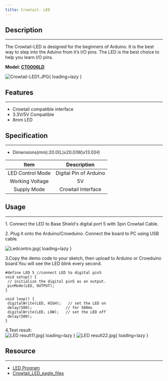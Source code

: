 ```yaml
---
title: Crowtail- LED
---
```


## Description
-----------

The Crowtail-LED is designed for the beginners of Arduino. It is the best way to step into the Aduino from it’s I/O pins. The LED is the best choice to help you learn I/O pins.

**Model: [CT0006LD](http://www.elecrow.com/crowtail-led-p-1224.html)**

![Crowtail-LED1.JPG](https://wiki.elecrow.com/images/thumb/4/4f/Crowtail-LED1.JPG/600px-Crowtail-LED1.JPG){ loading=lazy }

## Features
--------

- Crowtail compatible interface
- 3.3V/5V Compatible
- 8mm LED

## Specification
-------------

- Dimensions(mm):20.0(L)x20.0(W)x13.0(H)

| Item | Description |
|:-:|:-:|
| LED Control Mode | Digital Pin of Arduino |
| Working Voltage | 5V |
| Supply Mode | Crowtail Interface |

## Usage
-----

1\. Connect the LED to Base Shield's digital port 5 with 3pin Crowtail Cable.

2\. Plug it onto the Arduino/Crowduino. Connect the board to PC using USB cable.

![Ledcontro.jpg](https://wiki.elecrow.com/images/thumb/c/c1/Ledcontro.jpg/400px-Ledcontro.jpg){ loading=lazy }

3.Copy the demo code to your sketch, then upload to Arduino or Crowduino board.You will see the LED blink every second.

```
#define LED 5 //connect LED to digital pin5
void setup() {                
 // initialize the digital pin5 as an output.
 pinMode(LED, OUTPUT);     
}

void loop() {
 digitalWrite(LED, HIGH);   // set the LED on
 delay(500);               // for 500ms
 digitalWrite(LED, LOW);   // set the LED off
 delay(500);
}
```

4.Test result:  
![LED result11.jpg](https://wiki.elecrow.com/images/thumb/d/da/LED_result11.jpg/400px-LED_result11.jpg){ loading=lazy } 
![LED result22.jpg](https://wiki.elecrow.com/images/thumb/d/d9/LED_result22.jpg/400px-LED_result22.jpg){ loading=lazy }

## Resource
--------

- [LED Program](../../files/LED-zip.md)
- [Crowtail\_LED\_eagle\_files](../../files/Crowtail-LED-v1.1-zip.md)